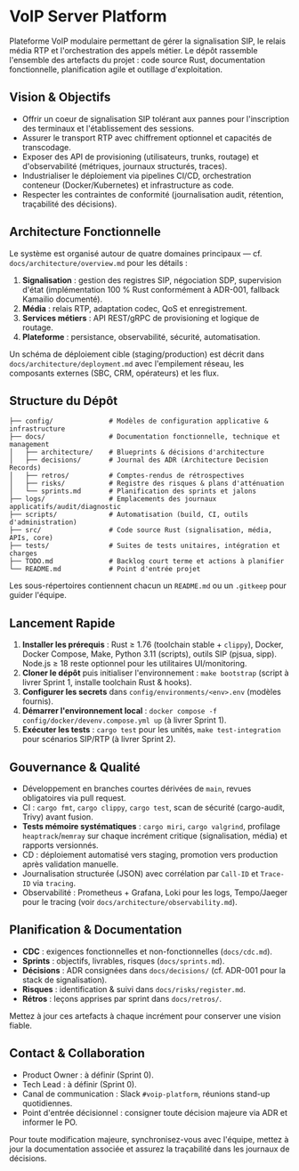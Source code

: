 # VoIP Server Platform

Plateforme VoIP modulaire permettant de gérer la signalisation SIP, le relais média RTP et l'orchestration des appels métier. Le dépôt rassemble l'ensemble des artefacts du projet : code source Rust, documentation fonctionnelle, planification agile et outillage d'exploitation.

## Vision & Objectifs
- Offrir un coeur de signalisation SIP tolérant aux pannes pour l'inscription des terminaux et l'établissement des sessions.
- Assurer le transport RTP avec chiffrement optionnel et capacités de transcodage.
- Exposer des API de provisioning (utilisateurs, trunks, routage) et d'observabilité (métriques, journaux structurés, traces).
- Industrialiser le déploiement via pipelines CI/CD, orchestration conteneur (Docker/Kubernetes) et infrastructure as code.
- Respecter les contraintes de conformité (journalisation audit, rétention, traçabilité des décisions).

## Architecture Fonctionnelle
Le système est organisé autour de quatre domaines principaux — cf. `docs/architecture/overview.md` pour les détails :
1. **Signalisation** : gestion des registres SIP, négociation SDP, supervision d'état (implémentation 100 % Rust conformément à ADR-001, fallback Kamailio documenté).
2. **Média** : relais RTP, adaptation codec, QoS et enregistrement.
3. **Services métiers** : API REST/gRPC de provisioning et logique de routage.
4. **Plateforme** : persistance, observabilité, sécurité, automatisation.

Un schéma de déploiement cible (staging/production) est décrit dans `docs/architecture/deployment.md` avec l'empilement réseau, les composants externes (SBC, CRM, opérateurs) et les flux.

## Structure du Dépôt
```
├── config/              # Modèles de configuration applicative & infrastructure
├── docs/                # Documentation fonctionnelle, technique et management
│   ├── architecture/    # Blueprints & décisions d'architecture
│   ├── decisions/       # Journal des ADR (Architecture Decision Records)
│   ├── retros/          # Comptes-rendus de rétrospectives
│   ├── risks/           # Registre des risques & plans d'atténuation
│   └── sprints.md       # Planification des sprints et jalons
├── logs/                # Emplacements des journaux applicatifs/audit/diagnostic
├── scripts/             # Automatisation (build, CI, outils d'administration)
├── src/                 # Code source Rust (signalisation, média, APIs, core)
├── tests/               # Suites de tests unitaires, intégration et charges
├── TODO.md              # Backlog court terme et actions à planifier
└── README.md            # Point d'entrée projet
```

Les sous-répertoires contiennent chacun un `README.md` ou un `.gitkeep` pour guider l'équipe.

## Lancement Rapide
1. **Installer les prérequis** : Rust ≥ 1.76 (toolchain stable + `clippy`), Docker, Docker Compose, Make, Python 3.11 (scripts), outils SIP (pjsua, sipp). Node.js ≥ 18 reste optionnel pour les utilitaires UI/monitoring.
2. **Cloner le dépôt** puis initialiser l'environnement : `make bootstrap` (script à livrer Sprint 1, installe toolchain Rust & hooks).
3. **Configurer les secrets** dans `config/environments/<env>.env` (modèles fournis).
4. **Démarrer l'environnement local** : `docker compose -f config/docker/devenv.compose.yml up` (à livrer Sprint 1).
5. **Exécuter les tests** : `cargo test` pour les unités, `make test-integration` pour scénarios SIP/RTP (à livrer Sprint 2).

## Gouvernance & Qualité
- Développement en branches courtes dérivées de `main`, revues obligatoires via pull request.
- CI : `cargo fmt`, `cargo clippy`, `cargo test`, scan de sécurité (cargo-audit, Trivy) avant fusion.
- **Tests mémoire systématiques** : `cargo miri`, `cargo valgrind`, profilage `heaptrack`/`memray` sur chaque incrément critique (signalisation, média) et rapports versionnés.
- CD : déploiement automatisé vers staging, promotion vers production après validation manuelle.
- Journalisation structurée (JSON) avec corrélation par `Call-ID` et `Trace-ID` via `tracing`.
- Observabilité : Prometheus + Grafana, Loki pour les logs, Tempo/Jaeger pour le tracing (voir `docs/architecture/observability.md`).

## Planification & Documentation
- **CDC** : exigences fonctionnelles et non-fonctionnelles (`docs/cdc.md`).
- **Sprints** : objectifs, livrables, risques (`docs/sprints.md`).
- **Décisions** : ADR consignées dans `docs/decisions/` (cf. ADR-001 pour la stack de signalisation).
- **Risques** : identification & suivi dans `docs/risks/register.md`.
- **Rétros** : leçons apprises par sprint dans `docs/retros/`.

Mettez à jour ces artefacts à chaque incrément pour conserver une vision fiable.

## Contact & Collaboration
- Product Owner : à définir (Sprint 0).
- Tech Lead : à définir (Sprint 0).
- Canal de communication : Slack `#voip-platform`, réunions stand-up quotidiennes.
- Point d'entrée décisionnel : consigner toute décision majeure via ADR et informer le PO.

Pour toute modification majeure, synchronisez-vous avec l'équipe, mettez à jour la documentation associée et assurez la traçabilité dans les journaux de décisions.
